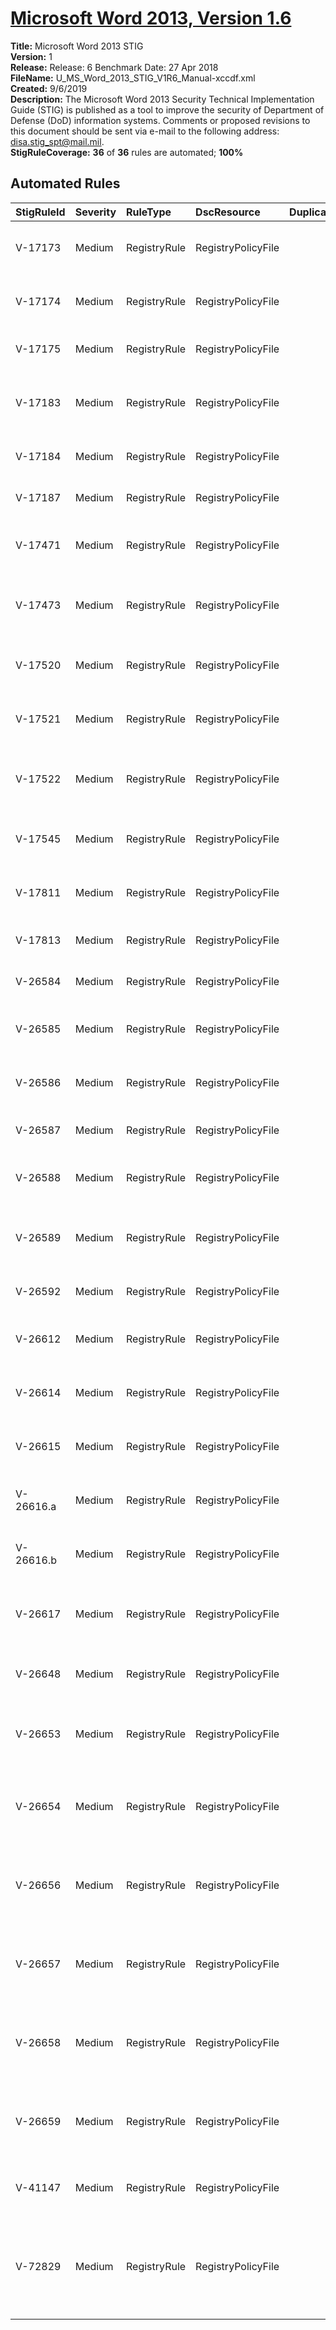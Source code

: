 # [Microsoft Word 2013, Version 1.6](https://github.com/Microsoft/PowerStig/wiki/Office-Word2013-1.6)

**Title:** Microsoft Word 2013 STIG  
**Version:** 1  
**Release:** Release: 6 Benchmark Date: 27 Apr 2018  
**FileName:** U_MS_Word_2013_STIG_V1R6_Manual-xccdf.xml  
**Created:** 9/6/2019  
**Description:** The Microsoft Word 2013 Security Technical Implementation Guide (STIG) is published as a tool to improve the security of Department of Defense (DoD) information systems.  Comments or proposed revisions to this document should be sent via e-mail to the following address: disa.stig_spt@mail.mil.  
**StigRuleCoverage:** **36** of **36** rules are automated; **100%**  

## Automated Rules

| StigRuleId | Severity | RuleType | DscResource | DuplicateOf | Title |
| :---- | :---- | :---- | :---- | :---- | :---- |
| V-17173 | Medium | RegistryRule | RegistryPolicyFile |  | DTOO104 - Disable user name and password |
| V-17174 | Medium | RegistryRule | RegistryPolicyFile |  | DTOO111 - Enable IE Bind to Object  |
| V-17175 | Medium | RegistryRule | RegistryPolicyFile |  | DTOO117 - Saved from URL |
| V-17183 | Medium | RegistryRule | RegistryPolicyFile |  | DTOO123-Block Navigation to URL from Office  |
| V-17184 | Medium | RegistryRule | RegistryPolicyFile |  | DTOO129 - Block Pop-Ups |
| V-17187 | Medium | RegistryRule | RegistryPolicyFile |  | DTOO131 - Trust Bar Notifications |
| V-17471 | Medium | RegistryRule | RegistryPolicyFile |  | DTOO133-Disable all trusted locations  |
| V-17473 | Medium | RegistryRule | RegistryPolicyFile |  | DTOO142 - Force Scan Encr. Macros in open XML |
| V-17520 | Medium | RegistryRule | RegistryPolicyFile |  | DTOO134 - Trusted locations on computer |
| V-17521 | Medium | RegistryRule | RegistryPolicyFile |  | DTOO139 - Save files default format |
| V-17522 | Medium | RegistryRule | RegistryPolicyFile |  | DTOO146-Disable Trust access to VB Project Macros |
| V-17545 | Medium | RegistryRule | RegistryPolicyFile |  | DTOO304 - VBA Macro Warning settings |
| V-17811 | Medium | RegistryRule | RegistryPolicyFile |  | DTOO302 - Don't update Links at Open |
| V-17813 | Medium | RegistryRule | RegistryPolicyFile |  | DTOO303 - Warn before printing  |
| V-26584 | Medium | RegistryRule | RegistryPolicyFile |  | DTOO126 - Add-on Management |
| V-26585 | Medium | RegistryRule | RegistryPolicyFile |  | DTOO209 - Zone Elevation Protection |
| V-26586 | Medium | RegistryRule | RegistryPolicyFile |  | DTOO211 - Restrict ActiveX Install |
| V-26587 | Medium | RegistryRule | RegistryPolicyFile |  | DTOO132 - Restrict File Download |
| V-26588 | Medium | RegistryRule | RegistryPolicyFile |  | DTOO124 - Scripted Window Security |
| V-26589 | Medium | RegistryRule | RegistryPolicyFile |  | DTOO127 - Add-ins are signed by Trusted Publisher |
| V-26592 | Medium | RegistryRule | RegistryPolicyFile |  | DTOO119 - Turn off file validation |
| V-26612 | Medium | RegistryRule | RegistryPolicyFile |  | DTOO110 - Set default file block behavior |
| V-26614 | Medium | RegistryRule | RegistryPolicyFile |  | DTOO121 - Files from the Internet zone  |
| V-26615 | Medium | RegistryRule | RegistryPolicyFile |  | DTOO288 - Files in unsafe locations  |
| V-26616.a | Medium | RegistryRule | RegistryPolicyFile |  | DTOO292 - Set document behavior  |
| V-26616.b | Medium | RegistryRule | RegistryPolicyFile |  | DTOO292 - Set document behavior  |
| V-26617 | Medium | RegistryRule | RegistryPolicyFile |  | DTOO293 - Turn off Protected View for attachments |
| V-26648 | Medium | RegistryRule | RegistryPolicyFile |  | DTOO328 - Use online translation dictionaries |
| V-26653 | Medium | RegistryRule | RegistryPolicyFile |  | DTOO333 - Word 2 and earlier binary documents |
| V-26654 | Medium | RegistryRule | RegistryPolicyFile |  | DTOO334 - Word 2000 binary documents and templates |
| V-26656 | Medium | RegistryRule | RegistryPolicyFile |  | DTOO336 - Word 6.0 binary documents and templates |
| V-26657 | Medium | RegistryRule | RegistryPolicyFile |  | DTOO337 - Word 95 binary documents and templates |
| V-26658 | Medium | RegistryRule | RegistryPolicyFile |  | DTOO338 -  Word 97 binary documents and templates |
| V-26659 | Medium | RegistryRule | RegistryPolicyFile |  | DTOO339 - Word XP binary documents and templates |
| V-41147 | Medium | RegistryRule | RegistryPolicyFile |  | DTOO426 - Custom XML markup warning |
| V-72829 | Medium | RegistryRule | RegistryPolicyFile |  | DTOO600 - Macros must be blocked from running in Office 2013 files from the Internet.  |
